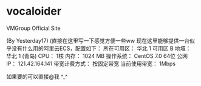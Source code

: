 # vocaloider
VMGroup Official Site

(By Yesterday17)
(直接在这里写一下感觉方便一些ww
现在这里能够提供一台似乎没有什么用的阿里云ECS，配置如下：
所在可用区： 华北 1 可用区 B
地域： 华北 1 (青岛)
CPU： 1核
内存： 1024 MB
操作系统： CentOS 7.0 64位
公网IP： 121.42.164.141
带宽计费方式： 按固定带宽
当前使用带宽： 1Mbps

如果要的可以直接@我
^_^
